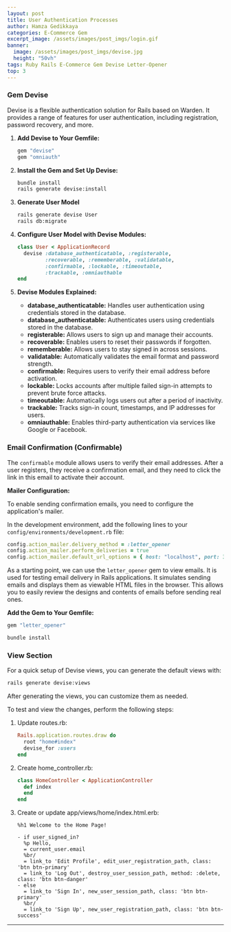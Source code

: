 ```yaml
---
layout: post
title: User Authentication Processes
author: Hamza Gedikkaya
categories: E-Commerce Gem
excerpt_image: /assets/images/post_imgs/login.gif
banner:
  image: /assets/images/post_imgs/devise.jpg
  height: "50vh"
tags: Ruby Rails E-Commerce Gem Devise Letter-Opener
top: 3
---
```


### Gem Devise

Devise is a flexible authentication solution for Rails based on Warden. It provides a range of features for user authentication, including registration, password recovery, and more.

1. **Add Devise to Your Gemfile:**

    ```ruby
    gem "devise"
    gem "omniauth"
    ```

2. **Install the Gem and Set Up Devise:**

    ```bash
    bundle install
    rails generate devise:install
    ```

3. **Generate User Model**

    ```bash
    rails generate devise User
    rails db:migrate
    ```

4. **Configure User Model with Devise Modules:**

    ```ruby
    class User < ApplicationRecord
      devise :database_authenticatable, :registerable,
             :recoverable, :rememberable, :validatable,
             :confirmable, :lockable, :timeoutable,
             :trackable, :omniauthable
    end
    ```

5. **Devise Modules Explained:**

    - **database_authenticatable:** Handles user authentication using credentials stored in the database.
    - **database_authenticatable:** Authenticates users using credentials stored in the database.
    - **registerable:** Allows users to sign up and manage their accounts.
    - **recoverable:** Enables users to reset their passwords if forgotten.
    - **rememberable:** Allows users to stay signed in across sessions.
    - **validatable:** Automatically validates the email format and password strength.
    - **confirmable:** Requires users to verify their email address before activation.
    - **lockable:** Locks accounts after multiple failed sign-in attempts to prevent brute force attacks.
    - **timeoutable:** Automatically logs users out after a period of inactivity.
    - **trackable:** Tracks sign-in count, timestamps, and IP addresses for users.
    - **omniauthable:** Enables third-party authentication via services like Google or Facebook.

### Email Confirmation (Confirmable)

The `confirmable` module allows users to verify their email addresses. After a user registers, they receive a confirmation email, and they need to click the link in this email to activate their account.

**Mailer Configuration:**

To enable sending confirmation emails, you need to configure the application's mailer.

In the development environment, add the following lines to your `config/environments/development.rb` file:

```ruby
config.action_mailer.delivery_method = :letter_opener
config.action_mailer.perform_deliveries = true
config.action_mailer.default_url_options = { host: "localhost", port: 3000 }
```

As a starting point, we can use the `letter_opener` gem to view emails. It is used for testing email delivery in Rails applications. It simulates sending emails and displays them as viewable HTML files in the browser. This allows you to easily review the designs and contents of emails before sending real ones.

**Add the Gem to Your Gemfile:**

```ruby
gem "letter_opener"
```

```bash
bundle install
```

### View Section

For a quick setup of Devise views, you can generate the default views with:

```bash
rails generate devise:views
```

After generating the views, you can customize them as needed.

To test and view the changes, perform the following steps:


1. Update routes.rb:

    ```ruby
    Rails.application.routes.draw do
      root "home#index"
      devise_for :users
    end
    ```

2. Create home_controller.rb:

    ```ruby
    class HomeController < ApplicationController
      def index
      end
    end
    ```

3. Create or update app/views/home/index.html.erb:

    ```haml
    %h1 Welcome to the Home Page!

    - if user_signed_in?
      %p Hello, 
      = current_user.email
      %br/
      = link_to 'Edit Profile', edit_user_registration_path, class: 'btn btn-primary'
      = link_to 'Log Out', destroy_user_session_path, method: :delete, class: 'btn btn-danger'
    - else
      = link_to 'Sign In', new_user_session_path, class: 'btn btn-primary'
      %br/
      = link_to 'Sign Up', new_user_registration_path, class: 'btn btn-success'
    ```

---

